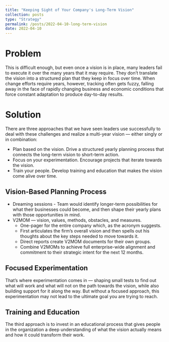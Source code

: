 ```yaml
---
title: "Keeping Sight of Your Company's Long-Term Vision"
collection: posts
type: "Strategy"
permalink: /posts/2022-04-10-long-term-vision
date: 2022-04-10
---
```


# Problem
This is difficult enough, but even once a vision is in place, many leaders fail to execute it over the many years that it may require. They don’t translate the vision into a structured plan that they keep in focus over time. When change efforts require years, however, tracking often gets fuzzy, falling away in the face of rapidly changing business and economic conditions that force constant adaptation to produce day-to-day results.


# Solution
There are three approaches that we have seen leaders use successfully to deal with these challenges and realize a multi-year vision — either singly or in combination:

- Plan based on the vision. Drive a structured yearly planning process that connects the long-term vision to short-term action.
- Focus on your experimentation. Encourage projects that iterate towards the vision.
- Train your people. Develop training and education that makes the vision come alive over time.

## Vision-Based Planning Process
- Dreaming sessions - Team would identify longer-term possibilities for what their businesses could become, and then shape their yearly plans with those opportunities in mind.
- V2MOM — vision, values, methods, obstacles, and measures.
  - One-pager for the entire company which, as the acronym suggests.
  - First articulates the firm’s overall vision and then spells out his thoughts about the key steps needed to move towards it. 
  - Direct reports create V2MOM documents for their own groups.
  - Combine V2MOMs to achieve full enterprise-wide alignment and commitment to their strategic intent for the next 12 months.

## Focused Experimentation
That’s where experimentation comes in — shaping small tests to find out what will work and what will not on the path towards the vision, while also building support for it along the way. But without a focused approach, this experimentation may not lead to the ultimate goal you are trying to reach.

## Training and Education
The third approach is to invest in an educational process that gives people in the organization a deep understanding of what the vision actually means and how it could transform their work.
